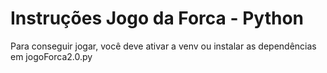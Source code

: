 # Instruções Jogo da Forca - Python

Para conseguir jogar, você deve ativar a venv ou instalar as dependências em jogoForca2.0.py